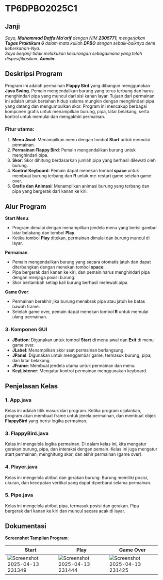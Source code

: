 # TP6DPBO2025C1

## Janji
_Saya, **Muhammad Daffa Ma'arif** dengan NIM **2305771**, mengerjakan **Tugas Praktikum 6** dalam mata kuliah **DPBO** dengan sebaik-baiknya demi keberkahan-Nya.  
Saya berjanji tidak melakukan kecurangan sebagaimana yang telah dispesifikasikan. **Aamiin.**_

## Deskripsi Program

Program ini adalah permainan **Flappy Bird** yang dibangun menggunakan **Java Swing**. Pemain mengendalikan burung yang terus terbang dan harus menghindari pipa yang muncul dari sisi kanan layar. Tujuan dari permainan ini adalah untuk bertahan hidup selama mungkin dengan menghindari pipa yang datang dan mengumpulkan skor. Program ini mencakup berbagai komponen grafis untuk menampilkan burung, pipa, latar belakang, serta kontrol untuk memulai dan mengakhiri permainan.

### Fitur utama:
1. **Menu Awal**: Menampilkan menu dengan tombol **Start** untuk memulai permainan.
2. **Permainan Flappy Bird**: Pemain mengendalikan burung untuk menghindari pipa.
3. **Skor**: Skor dihitung berdasarkan jumlah pipa yang berhasil dilewati oleh burung.
4. **Kontrol Keyboard**: Pemain dapat menekan tombol **space** untuk membuat burung terbang dan **R** untuk me-restart game setelah game over.
5. **Grafis dan Animasi**: Menampilkan animasi burung yang terbang dan pipa yang bergerak dari kanan ke kiri.

## Alur Program

**Start Menu**:
- Program dimulai dengan menampilkan jendela menu yang berisi gambar latar belakang dan tombol **Play**.
- Ketika tombol **Play** ditekan, permainan dimulai dan burung muncul di layar.

**Permainan**:
- Pemain mengendalikan burung yang secara otomatis jatuh dan dapat diterbangkan dengan menekan tombol **space**.
- Pipa bergerak dari kanan ke kiri, dan pemain harus menghindari pipa dengan menjaga posisi burung.
- Skor bertambah setiap kali burung berhasil melewati pipa.

**Game Over**:
- Permainan berakhir jika burung menabrak pipa atau jatuh ke batas bawah frame.
- Setelah game over, pemain dapat menekan tombol **R** untuk memulai ulang permainan.

### 3. Komponen GUI
- **JButton**: Digunakan untuk tombol **Start** di menu awal dan **Exit** di menu game over.
- **JLabel**: Menampilkan skor saat permainan berlangsung.
- **JPanel**: Digunakan untuk menggambar game, termasuk burung, pipa, dan latar belakang.
- **JFrame**: Membuat jendela utama untuk permainan dan menu.
- **KeyListener**: Mengatur kontrol permainan menggunakan keyboard.

## Penjelasan Kelas

### 1. **App.java**
Kelas ini adalah titik masuk dari program. Ketika program dijalankan, program akan membuat frame untuk jenela permainan, dan membuat objek **FlappyBird** yang berisi logika permainan.

### 3. **FlappyBird.java**
Kelas ini mengelola logika permainan. Di dalam kelas ini, kita mengatur gerakan burung, pipa, dan interaksi dengan pemain. Kelas ini juga mengatur start permainan, menghitung skor, dan akhir permainan (game over).

### 4. **Player.java**
Kelas ini mengelola atribut dan gerakan burung. Burung memiliki posisi, ukuran, dan kecepatan vertikal yang dapat diperbarui selama permainan.

### 5. **Pipe.java**
Kelas ini mengelola atribut pipa, termasuk posisi dan gerakan. Pipa bergerak dari kanan ke kiri dan muncul secara acak di layar.


## Dokumentasi

**Screenshot Tampilan Program**:

|**Start**|**Play**|**Game Over**|
|---|---|---|
|![Screenshot 2025-04-13 231349](https://github.com/user-attachments/assets/a713c050-ce4a-470e-a8eb-dd6b041eed0d)|![Screenshot 2025-04-13 231444](https://github.com/user-attachments/assets/f3276876-c853-457f-9ca8-74d70dd11eba)|![Screenshot 2025-04-13 231425](https://github.com/user-attachments/assets/a5550de4-2480-417d-8ff6-63d55d6e5f0d)|


